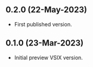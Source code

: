 ## 0.2.0 (22-May-2023)
* First published version.

## 0.1.0 (23-Mar-2023)
* Initial preview VSIX version.
